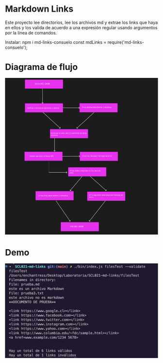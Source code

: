 # Markdown Links

Este proyecto lee directorios, lee los archivos md y extrae los links que haya en ellos y los valida de acuerdo a una expresión regular usando argumentos por la línea de comandos.

Instalar: npm i md-links-consuelo
const mdLinks = require('md-links-consuelo');

# Diagrama de flujo

<img src="img/Diagrama de flujo definitivo.png">

# Demo

<img src="img/Captura de Pantalla 2022-10-20 a la(s) 10.11.26.png">
